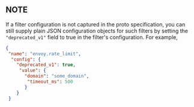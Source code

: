 ## NOTE

If a filter configuration is not captured in the proto specification, you
can still supply plain JSON configuration objects for such filters by
setting the `"deprecated_v1"` field to true in the filter's
configuration. For example,

```json
{ 
 "name": "envoy.rate_limit",
  "config": { 
    "deprecated_v1": true,
     "value": { 
       "domain": "some_domain",
        "timeout_ms": 500 
       }
    }
 }
```
